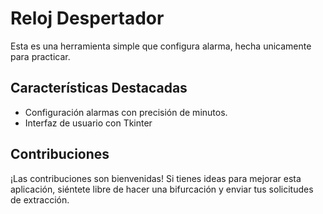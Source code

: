 # Reloj Despertador

Esta es una herramienta simple que configura alarma, hecha unicamente para practicar.

## Características Destacadas

- Configuración alarmas con precisión de minutos.
- Interfaz de usuario con Tkinter
## Contribuciones

¡Las contribuciones son bienvenidas! Si tienes ideas para mejorar esta aplicación, siéntete libre de hacer una bifurcación y enviar tus solicitudes de extracción.


